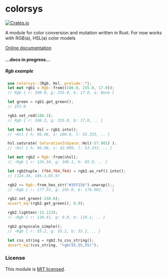 # colorsys

[![Crates.io](https://img.shields.io/crates/v/colorsys.svg)](https://crates.io/crates/colorsys/)

A module for color conversion and mutation written in Rust. For now works with RGB(a), HSL(a) color models

[Online documentation](https://docs.rs/colorsys/0.5.0/colorsys/)

#### ...docs in progress...

##### Rgb example
```rust
 use colorsys::{Rgb, Hsl, prelude::*};
 let mut rgb1 = Rgb::from((100.0, 255.0, 17.0));
 // Rgb { r: 100.0, g: 255.0, b: 17.0, a: None }

 let green = rgb1.get_green();
 // 255.0

 rgb1.set_red(108.3);
 // Rgb { r: 108.3, g: 255.0, b: 17.0, .. }

 let mut hsl: Hsl = rgb1.into();
 // ~Hsl { h: 96.98, s: 100.0, l: 53.333, .. }

 hsl.saturate( SaturationInSpace::Hsl(-57.901) );
 // ~Hsl { h: 96.98, s: 42.099, l: 53.333, .. }

 let mut rgb2 = Rgb::from(&hsl);
 // ~Rgb { r: 124.34, g: 186.1, b: 85.9, .. }

 let rgb2tuple: (f64,f64,f64) = rgb2.as_ref().into();
 // (124.34, 186.1,85.9)

 rgb2 += Rgb::from_hex_str("#35f15b").unwrap();;
 // ~Rgb { r: 177.33, g: 255.0, b: 176.902, .. }

 rgb2.set_green(-150.0);
 assert_eq!(rgb2.get_green(), 0.0);

 rgb2.lighten(-13.123);
 // ~Rgb { r: 110.41, g: 0.0, b: 110.1, .. }

 rgb2.grayscale_simple();
 // ~Rgb { r: 55.2, g: 55.2, b: 55.2, .. }

 let css_string = rgb2.to_css_string();
 assert_eq!(css_string, "rgb(55,55,55)");
```

<!-- ##### Enjoy using! -->

### License

This module is [MIT licensed](./LICENSE).
